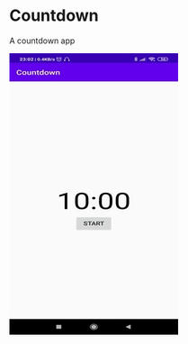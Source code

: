 # Countdown

A countdown app

![Screenshot](https://github.com/Gursimir/Countdown/blob/master/app/src/main/res/drawable/countDown.jpg)
